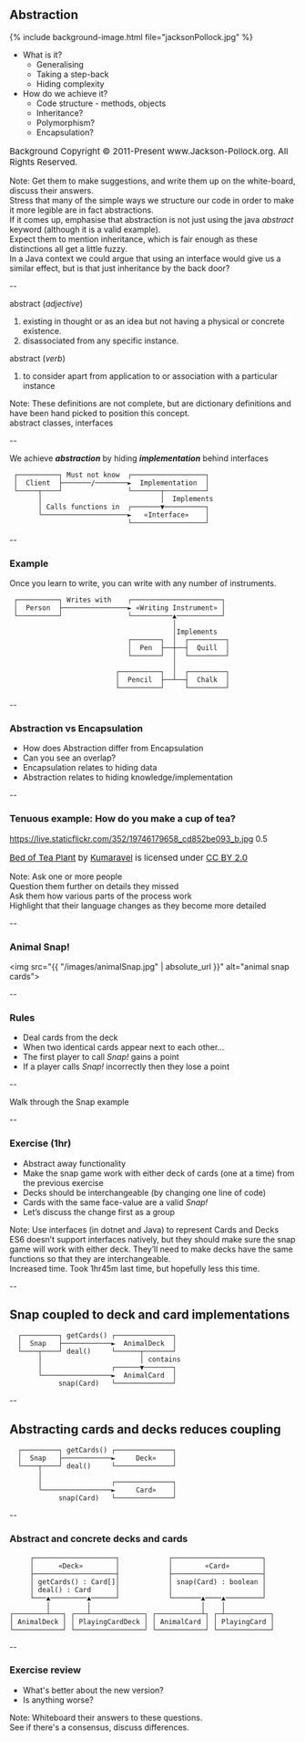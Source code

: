 ## Abstraction

{% include background-image.html file="jacksonPollock.jpg" %}

+ What is it?
    + Generalising
    + Taking a step-back
    + Hiding complexity
+ How do we achieve it?
    + Code structure - methods, objects
    + Inheritance?
    + Polymorphism?
    + Encapsulation?

<p style="float:bottom;font-size:15px">Background Copyright © 2011-Present www.Jackson-Pollock.org. All Rights Reserved.</p>

Note:
Get them to make suggestions, and write them up on the white-board, discuss their answers.  
Stress that many of the simple ways we structure our code in order to make it more legible are in fact abstractions.  
If it comes up, emphasise that abstraction is not just using the java _abstract_ keyword (although it is a valid example).  
Expect them to mention inheritance, which is fair enough as these distinctions all get a little fuzzy.  
In a Java context we could argue that using an interface would give us a similar effect, but is that just inheritance by the back door?  

--

abstract (*adjective*)

1. existing in thought or as an idea but not having a physical or concrete existence.
1. disassociated from any specific instance.

abstract (*verb*)

1. to consider apart from application to or association with a particular instance

Note: These definitions are not complete, but are dictionary definitions and have been hand picked to position this concept.  
  abstract classes, interfaces

--

We achieve ***abstraction*** by hiding
***implementation*** behind interfaces

```text
 ┌──────────┐ Must not know  ┌──────────────────┐
 │  Client  ├───────/────────►  Implementation  │
 └─────┬────┘                └───────┬──────────┘
       │                             │  Implements
       │ Calls functions in  ┌───────▼──────────┐
       └─────────────────────►   «Interface»    │
                             └──────────────────┘
```

--

### Example

Once you learn to write, you can write with any number of instruments.

```text
 ┌──────────┐ Writes with    ┌──────────────────────┐
 │  Person  ├────────────────► «Writing Instrument» │
 └──────────┘                └──────────▲───────────┘
                                        │
                                        │Implements
                             ┌───────┐  │  ┌─────────┐
                             │  Pen  ├──┼──┤  Quill  │
                             └───────┘  │  └─────────┘
                                        │
                          ┌──────────┐  │  ┌─────────┐
                          │  Pencil  ├──┴──┤  Chalk  │
                          └──────────┘     └─────────┘
```

--

### Abstraction vs Encapsulation

+ How does Abstraction differ from Encapsulation
+ Can you see an overlap?
+ Encapsulation relates to hiding data
+ Abstraction relates to hiding knowledge/implementation

--

### Tenuous example: How do you make a cup of tea?

<backgroundimage>https://live.staticflickr.com/352/19746179658_cd852be093_b.jpg</backgroundimage>
<backgroundimageopacity>0.5</backgroundimageopacity>



<p style="float:bottom;font-size:15px"><a href="https://www.flickr.com/photos/49694447@N00/19746179658">Bed of Tea Plant</a> by <a href="https://www.flickr.com/photos/49694447@N00">Kumaravel</a> is licensed under <a href="https://creativecommons.org/licenses/by/2.0/?ref=ccsearch&atype=html" style="margin-right: 5px;">CC BY 2.0</a></p>

Note: Ask one or more people  
  Question them further on details they missed  
  Ask them how various parts of the process work  
  Highlight that their language changes as they become more detailed  

--

### Animal Snap!

<img src="{{ "/images/animalSnap.jpg" | absolute_url }}" alt="animal snap cards">

--

### Rules

+ Deal cards from the deck
+ When two identical cards appear next to each other...
+ The first player to call _Snap!_ gains a point
+ If a player calls _Snap!_ incorrectly then they lose a point

--

Walk through the Snap example

--

### Exercise (1hr)

+ Abstract away functionality 
+ Make the snap game work with either deck of cards (one at a time) from the previous exercise
+ Decks should be interchangeable (by changing one line of code)
+ Cards with the same face-value are a valid _Snap!_
+ Let’s discuss the change first as a group

Note:
Use interfaces (in dotnet and Java) to represent Cards and Decks  
ES6 doesn’t support interfaces natively, but they should make sure the snap game will work with either deck. They’ll need to make decks have the same functions so that they are interchangeable.  
Increased time. Took 1hr45m last time, but hopefully less this time.

--

## Snap coupled to deck and card implementations

```text
  ┌─────────┐ getCards() ┌──────────────┐
  │  Snap   ├────────────►  AnimalDeck  │
  └────┬────┘ deal()     └──────┬───────┘
       │                        │ contains
       │                 ┌──────▼───────┐
       └─────────────────►  AnimalCard  │
            snap(Card)   └──────────────┘

```

--

## Abstracting cards and decks reduces coupling

```text
  ┌─────────┐ getCards() ┌──────────────┐
  │  Snap   ├────────────►     Deck»    │
  └────┬────┘ deal()     └──────────────┘
       │                        
       │                 ┌──────────────┐
       └─────────────────►     Card»    │
            snap(Card)   └──────────────┘

```

--

### Abstract and concrete decks and cards

```text
     ┌────────────────────┐            ┌──────────────────────┐
     │      «Deck»        │            │        «Card»        │
     ├────────────────────┤            ├──────────────────────┤
     │ getCards() : Card[]│            │ snap(Card) : boolean │
     │ deal() : Card      │            │                      │
     └───▲─────────▲──────┘            └───────▲────▲─────────┘
         │         │                           │    │
┌────────┴───┐ ┌───┴─────────────┐ ┌───────────┴┐ ┌─┴───────────┐
│ AnimalDeck │ │ PlayingCardDeck │ │ AnimalCard │ │ PlayingCard │
└────────────┘ └─────────────────┘ └────────────┘ └─────────────┘
```

--

### Exercise review

+ What's better about the new version?
+ Is anything worse?

Note:
Whiteboard their answers to these questions.  
See if there's a consensus, discuss differences.  

